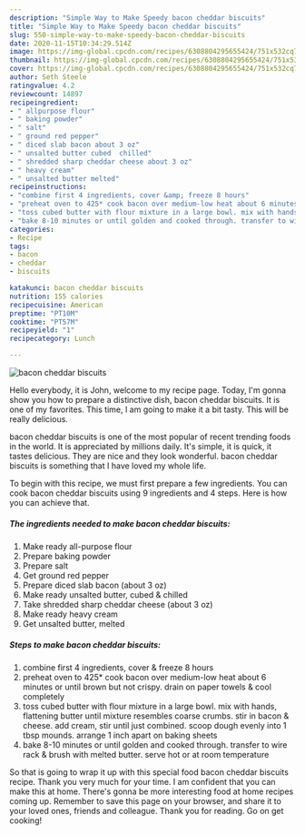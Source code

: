 ```yaml
---
description: "Simple Way to Make Speedy bacon cheddar biscuits"
title: "Simple Way to Make Speedy bacon cheddar biscuits"
slug: 550-simple-way-to-make-speedy-bacon-cheddar-biscuits
date: 2020-11-15T10:34:29.514Z
image: https://img-global.cpcdn.com/recipes/6308804295655424/751x532cq70/bacon-cheddar-biscuits-recipe-main-photo.jpg
thumbnail: https://img-global.cpcdn.com/recipes/6308804295655424/751x532cq70/bacon-cheddar-biscuits-recipe-main-photo.jpg
cover: https://img-global.cpcdn.com/recipes/6308804295655424/751x532cq70/bacon-cheddar-biscuits-recipe-main-photo.jpg
author: Seth Steele
ratingvalue: 4.2
reviewcount: 14897
recipeingredient:
- " allpurpose flour"
- " baking powder"
- " salt"
- " ground red pepper"
- " diced slab bacon about 3 oz"
- " unsalted butter cubed  chilled"
- " shredded sharp cheddar cheese about 3 oz"
- " heavy cream"
- " unsalted butter melted"
recipeinstructions:
- "combine first 4 ingredients, cover &amp; freeze 8 hours"
- "preheat oven to 425* cook bacon over medium-low heat about 6 minutes or until brown but not crispy. drain on paper towels &amp; cool completely"
- "toss cubed butter with flour mixture in a large bowl. mix with hands, flattening butter until mixture resembles coarse crumbs. stir in bacon &amp; cheese. add cream, stir until just combined. scoop dough evenly into 1 tbsp mounds. arrange 1 inch apart on baking sheets"
- "bake 8-10 minutes or until golden and cooked through. transfer to wire rack &amp; brush with melted butter. serve hot or at room temperature"
categories:
- Recipe
tags:
- bacon
- cheddar
- biscuits

katakunci: bacon cheddar biscuits 
nutrition: 155 calories
recipecuisine: American
preptime: "PT10M"
cooktime: "PT57M"
recipeyield: "1"
recipecategory: Lunch

---
```



![bacon cheddar biscuits](https://img-global.cpcdn.com/recipes/6308804295655424/751x532cq70/bacon-cheddar-biscuits-recipe-main-photo.jpg)

Hello everybody, it is John, welcome to my recipe page. Today, I'm gonna show you how to prepare a distinctive dish, bacon cheddar biscuits. It is one of my favorites. This time, I am going to make it a bit tasty. This will be really delicious.

bacon cheddar biscuits is one of the most popular of recent trending foods in the world. It is appreciated by millions daily. It's simple, it is quick, it tastes delicious. They are nice and they look wonderful. bacon cheddar biscuits is something that I have loved my whole life.




To begin with this recipe, we must first prepare a few ingredients. You can cook bacon cheddar biscuits using 9 ingredients and 4 steps. Here is how you can achieve that.

<!--inarticleads1-->

##### The ingredients needed to make bacon cheddar biscuits:

1. Make ready  all-purpose flour
1. Prepare  baking powder
1. Prepare  salt
1. Get  ground red pepper
1. Prepare  diced slab bacon (about 3 oz)
1. Make ready  unsalted butter, cubed &amp; chilled
1. Take  shredded sharp cheddar cheese (about 3 oz)
1. Make ready  heavy cream
1. Get  unsalted butter, melted




<!--inarticleads2-->

##### Steps to make bacon cheddar biscuits:

1. combine first 4 ingredients, cover &amp; freeze 8 hours
1. preheat oven to 425* cook bacon over medium-low heat about 6 minutes or until brown but not crispy. drain on paper towels &amp; cool completely
1. toss cubed butter with flour mixture in a large bowl. mix with hands, flattening butter until mixture resembles coarse crumbs. stir in bacon &amp; cheese. add cream, stir until just combined. scoop dough evenly into 1 tbsp mounds. arrange 1 inch apart on baking sheets
1. bake 8-10 minutes or until golden and cooked through. transfer to wire rack &amp; brush with melted butter. serve hot or at room temperature




So that is going to wrap it up with this special food bacon cheddar biscuits recipe. Thank you very much for your time. I am confident that you can make this at home. There's gonna be more interesting food at home recipes coming up. Remember to save this page on your browser, and share it to your loved ones, friends and colleague. Thank you for reading. Go on get cooking!
